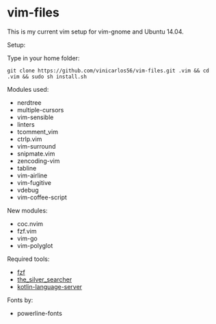 vim-files
=========

This is my current vim setup for vim-gnome and Ubuntu 14.04.

Setup:

Type in your home folder:

```
git clone https://github.com/vinicarlos56/vim-files.git .vim && cd .vim && sudo sh install.sh

```

Modules used:

* nerdtree
* multiple-cursors
* vim-sensible
* linters
* tcomment_vim
* ctrlp.vim
* vim-surround
* snipmate.vim
* zencoding-vim
* tabline
* vim-airline
* vim-fugitive
* vdebug
* vim-coffee-script

New modules:

* coc.nvim
* fzf.vim
* vim-go
* vim-polyglot

Required tools:

* [fzf](https://github.com/junegunn/fzf)
* [the_silver_searcher](https://github.com/ggreer/the_silver_searcher)
* [kotlin-language-server](https://github.com/fwcd/kotlin-language-server)

Fonts by:

* powerline-fonts
